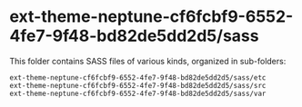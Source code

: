 # ext-theme-neptune-cf6fcbf9-6552-4fe7-9f48-bd82de5dd2d5/sass

This folder contains SASS files of various kinds, organized in sub-folders:

    ext-theme-neptune-cf6fcbf9-6552-4fe7-9f48-bd82de5dd2d5/sass/etc
    ext-theme-neptune-cf6fcbf9-6552-4fe7-9f48-bd82de5dd2d5/sass/src
    ext-theme-neptune-cf6fcbf9-6552-4fe7-9f48-bd82de5dd2d5/sass/var
